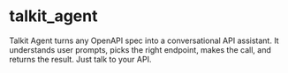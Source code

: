 # talkit_agent
Talkit Agent turns any OpenAPI spec into a conversational API assistant. It understands user prompts, picks the right endpoint, makes the call, and returns the result. Just talk to your API.
